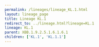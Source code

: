 ```yaml
---
permalink: /lineages/lineage_KL.1.html
layout: lineage_page
title: Lineage KL.1
redirect_to: ../lineage.html?lineage=KL.1
lineage: KL.1
parent: XBB.1.9.2.5.1.6.1.6.1
children: ['KL.1', 'KL.1.1']
---
```

